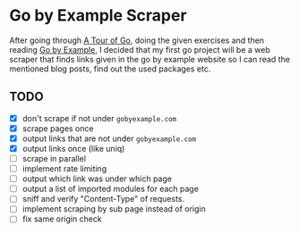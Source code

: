 # Go by Example Scraper

After going through [A Tour of Go](https://go.dev/tour/), doing the given
exercises and then reading [Go by Example](https://gobyexample.com/), I decided
that my first go project will be a web scraper that finds links given in the go
by example website so I can read the mentioned blog posts, find out the used
packages etc.

## TODO
 - [x] don't scrape if not under `gobyexample.com`
 - [x] scrape pages once
 - [x] output links that are not under `gobyexample.com`
 - [x] output links once (like uniq)
 - [ ] scrape in parallel
 - [ ] implement rate limiting
 - [ ] output which link was under which page
 - [ ] output a list of imported modules for each page
 - [ ] sniff and verify "Content-Type" of requests.
 - [ ] implement scraping by sub page instead of origin
 - [ ] fix same origin check
